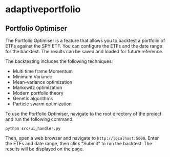 # adaptiveportfolio

## Portfolio Optimiser

The Portfolio Optimiser is a feature that allows you to backtest a portfolio of ETFs against the SPY ETF. You can configure the ETFs and the date range for the backtest. The results can be saved and loaded for future reference.

The backtesting includes the following techniques:
- Multi time frame Momentum
- Minimum Variance
- Mean-variance optimization
- Markowitz optimization
- Modern portfolio theory
- Genetic algorithms
- Particle swarm optimization

To use the Portfolio Optimiser, navigate to the root directory of the project and run the following command:

```
python src/ui_handler.py
```

Then, open a web browser and navigate to `http://localhost:5000`. Enter the ETFs and date range, then click "Submit" to run the backtest. The results will be displayed on the page.